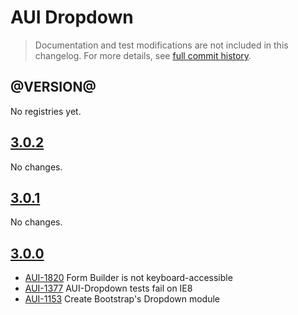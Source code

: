 # AUI Dropdown

> Documentation and test modifications are not included in this changelog. For more details, see [full commit history](https://github.com/liferay/alloy-ui/commits/master/src/aui-dropdown).

## @VERSION@

No registries yet.

## [3.0.2](https://github.com/liferay/alloy-ui/releases/tag/3.0.2)

No changes.

## [3.0.1](https://github.com/liferay/alloy-ui/releases/tag/3.0.1)

No changes.

## [3.0.0](https://github.com/liferay/alloy-ui/releases/tag/3.0.0)

* [AUI-1820](https://issues.liferay.com/browse/AUI-1820) Form Builder is not keyboard-accessible
* [AUI-1377](https://issues.liferay.com/browse/AUI-1377) AUI-Dropdown tests fail on IE8
* [AUI-1153](https://issues.liferay.com/browse/AUI-1153) Create Bootstrap's Dropdown module
